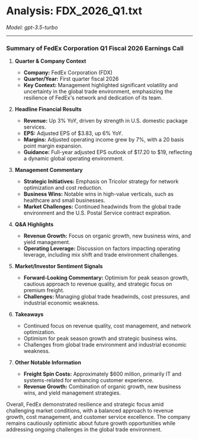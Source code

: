 # Analysis: FDX_2026_Q1.txt

*Model: gpt-3.5-turbo*

---

### Summary of FedEx Corporation Q1 Fiscal 2026 Earnings Call

1. **Quarter & Company Context**
   - **Company:** FedEx Corporation (FDX)
   - **Quarter/Year:** First quarter fiscal 2026
   - **Key Context:** Management highlighted significant volatility and uncertainty in the global trade environment, emphasizing the resilience of FedEx's network and dedication of its team.

2. **Headline Financial Results**
   - **Revenue:** Up 3% YoY, driven by strength in U.S. domestic package services.
   - **EPS:** Adjusted EPS of $3.83, up 6% YoY.
   - **Margins:** Adjusted operating income grew by 7%, with a 20 basis point margin expansion.
   - **Guidance:** Full-year adjusted EPS outlook of $17.20 to $19, reflecting a dynamic global operating environment.

3. **Management Commentary**
   - **Strategic Initiatives:** Emphasis on Tricolor strategy for network optimization and cost reduction.
   - **Business Wins:** Notable wins in high-value verticals, such as healthcare and small businesses.
   - **Market Challenges:** Continued headwinds from the global trade environment and the U.S. Postal Service contract expiration.

4. **Q&A Highlights**
   - **Revenue Growth:** Focus on organic growth, new business wins, and yield management.
   - **Operating Leverage:** Discussion on factors impacting operating leverage, including mix shift and trade environment challenges.

5. **Market/Investor Sentiment Signals**
   - **Forward-Looking Commentary:** Optimism for peak season growth, cautious approach to revenue quality, and strategic focus on premium freight.
   - **Challenges:** Managing global trade headwinds, cost pressures, and industrial economic weakness.

6. **Takeaways**
   - Continued focus on revenue quality, cost management, and network optimization.
   - Optimism for peak season growth and strategic business wins.
   - Challenges from global trade environment and industrial economic weakness.

7. **Other Notable Information**
   - **Freight Spin Costs:** Approximately $600 million, primarily IT and systems-related for enhancing customer experience.
   - **Revenue Growth:** Combination of organic growth, new business wins, and yield management strategies.

Overall, FedEx demonstrated resilience and strategic focus amid challenging market conditions, with a balanced approach to revenue growth, cost management, and customer service excellence. The company remains cautiously optimistic about future growth opportunities while addressing ongoing challenges in the global trade environment.